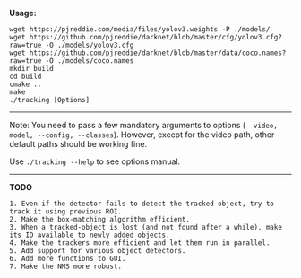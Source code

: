 **Usage:**

````
wget https://pjreddie.com/media/files/yolov3.weights -P ./models/
wget https://github.com/pjreddie/darknet/blob/master/cfg/yolov3.cfg?raw=true -O ./models/yolov3.cfg
wget https://github.com/pjreddie/darknet/blob/master/data/coco.names?raw=true -O ./models/coco.names
mkdir build
cd build
cmake ..
make
./tracking [Options]
````

---

Note: You need to pass a few mandatory arguments to options (`--video, --model, --config, --classes`).
However, except for the video path, other default paths should be working fine.

Use `./tracking --help` to see options manual.


-------------

**TODO** 

````
1. Even if the detector fails to detect the tracked-object, try to track it using previous ROI.
2. Make the box-matching algorithm efficient.
3. When a tracked-object is lost (and not found after a while), make its ID available to newly added objects.
4. Make the trackers more efficient and let them run in parallel.
5. Add support for various object detectors.
6. Add more functions to GUI.
7. Make the NMS more robust.
````
